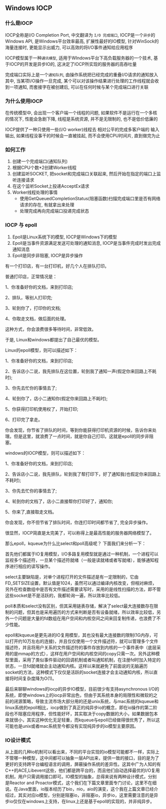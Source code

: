 ## Windows IOCP

### 什么是IOCP

IOCP全称是I/O Completion Port, 中文翻译为 `I/O 完成端口`, IOCP是一个`异步`的Windows API, 是Windows平台效率最高, 扩展性最好的IO模型, 针对WinSock的海量连接时, 更能显示出威力, 可以高效的将I/O事件通知给应用程序

IOCP模型属于一种`通讯模型`, 适用于WIndows平台下高负载服务器的一个技术, 基于IOCP的开发是异步IO的, 这决定了IOCP所实现的服务器的高吞吐量

完成端口实际上是一个`通知队列`, 由操作系统把已经完成的重叠I/O请求的通知放入其中, 当某项I/O操作一旦完成, 某个可以对该操作结果进行处理的工作线程就会收到一项通知, 而套接字在被创建后, 可以在任何时候与某个完成端口进行关联

### 为什么使用IOCP

在传统模型中, 会出现一个客户端一个线程的问题, 如果软件不是运行在一个多核的情况下, 性能会急剧下降, 线程是系统资源, 并不是无限制的, 也不是低价低廉的

IOCP提供了一种只使用一些(I/O worker)线程去 相对公平的完成多客户端的 输入输出, 如果线程没事干的时候会一直被挂起, 而不会使用CPU时间片, 直到做完为止

### 如何工作

1. 创建一个完成端口(通知队列)
2. 根据CPU个数*2创建Worker线程
3. 创建监听SOCKET, 把socket和完成端口关联起来, 然后开始在指定的端口上监听连接请求
4. 在这个监听Socket上投递AcceptEx请求
5. Worker线程处理的事情
   - 使用GetQueuedCompletionStatus(阻塞函数)扫描完成端口里是否有网络请求的存在, 有就拿出来处理
   - 处理完成再向完成端口投递完成状态



### IOCP 与 epoll

1. Epoll是Linux系统下的模型, IOCP是Windows下的模型
2. Epoll是当事件资源满足发送可处理的通知消息, IOCP是当事件完成时发出完成通知消息
3. Epoll是同步非阻塞, IOCP是异步操作



有一个打印店，有一台打印机，好几个人在排队打印。

普通打印店，正常情况是：

1、你准备好你的文档，来到打印店;

2、排队，等别人打印完;

3、轮到你了，打印你的文档;

4、你取走文档，做后面的处理。

这种方式，你会浪费很多等待时间，非常低效。

于是, Linux和windows都提出了自己最优的模型。

Linux的epoll模型，则可以描述如下：

1、你准备好你的文档，来到打印店;

2、告诉店小二说，我先排队在这位置，轮到我了通知一声(假定你来回路上不耗时);

3、你先去忙你的事情去了;

4、轮到你了，店小二通知你(假定你来回路上不耗时);

5、你获得打印机使用权了，开始打印;

6、打印完了拿走。

你会发现，你节省了排队的时间，等到你能获得打印机资源的时候，告诉你来处理。但是这里，就浪费了一点时间，就是你自己打印。这就是epoll的同步非阻塞。

windows的IOCP模型，则可以描述如下：

1、你准备好你的文档，来到打印店;

2、告诉店小二说，我先排队，轮到我了帮打印下，好了通知我(也假定你来回路上不耗时);

3、你先去忙你的事情去了;

4、轮到你的文档了，店小二直接帮你打印好了，通知你;

5、你来了,直接取走文档。

你会发现，你不但节省了排队时间，你连打印时间都节省了, 完全异步操作。

很显然，IOCP简直是太完美了，可以称得上是最高性能的服务器网络模型了。





那么epoll，kqueue为什么比select和poll高级呢？ 下面我们来分析一下：

首先他们都属于IO复用模型，I/O多路复用模型就是通过一种机制，一个进程可以监视多个描述符，一旦某个描述符就绪（一般是读就绪或者写就绪），能够通知程序进行相应的读写操作。

select主要缺陷是，对单个进程打开的文件描述是有一定限制的，它由FD_SETSIZE设置，默认值是1024，虽然可以通过编译内核改变，但相对麻烦，另外在检查数组中是否有文件描述需要读写时，采用的是线性扫描的方法，即不管这些socket是不是活跃的，我都轮询一遍，所以效率比较低。

poll本质和select没有区别，但其采用链表存储，解决了select最大连接数存在限制的问题，但其也是采用遍历的方式来判断是否有设备就绪，所以效率比较低，另外一个问题是大量的fd数组在用户空间和内核空间之间来回复制传递，也浪费了不少性能。

epoll和kqueue是更先进的IO复用模型，其也没有最大连接数的限制(1G内存，可以打开约10万左右的连接)，并且仅仅使用一个文件描述符，就可以管理多个文件描述符，并且将用户关系的文件描述符的事件存放到内核的一个事件表中（底层采用的是mmap的方式），这样在用户空间和内核空间的copy只需一次。另外这种模型里面，采用了类似事件驱动的回调机制或者叫通知机制，在注册fd时加入特定的状态，一旦fd就绪就会主动通知内核。这样以来就避免了前面说的无脑遍历socket的方法，这种模式下仅仅是活跃的socket连接才会主动通知内核，所以直接将时间复杂度降为O(1)。

最后来聊聊windows的iocp的异步IO模型，目前很少有支持asynchronous I/O的系统，即使windows上的iocp非常出色，但由于其系统本身的局限性和微软的之前的闭源策略，导致主流市场大部分用的还是unix系统，与mac系统的kqueue和linux系统的epoll相比，iocp做到了真正的纯异步io的概念，即在io操作的第二阶段也不阻塞应用程序，但性能好坏，其实取决于copy数据的大小，如果数据包本来就很小，其实这种优化无足轻重，而kqueue与epoll已经做得很优秀了，所以这可能也是unix或者mac系统至今都没有实现纯异步的io模型主要原因。

### IO设计模式

从上面的几种io机制可以看出来，不同的平台实现的io模型可能都不一样，实际上不管哪一种模型，这中间都可以抽象一层API出来，提供一致的接口，目的是为了更好的支持跨平台编程语言的调用，屏蔽操作系统的差异性。这其中广为人知的有C++的ACE,Libevent这些，他们都是跨平台的，而且他们自动选择最优的I/O复用机制，用户只需调用接口即可。IO模型的抽象，总得来说有两种设计模式，分别是Reactor and Proactor模式，这个我们在下篇文章里面专门讨论，这里不在细说。在Java里面，io版本经历了bio，nio，aio的演变，这个我在上篇文章已经介绍过，其实对应io模型，分别是阻塞io，非阻塞io，异步io，这里需要注意的是异步io仅仅在windows上支持，在linux上还是基于epoll的实现的，并非纯异步。